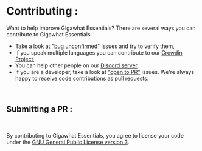 # Contributing :

Want to help improve Gigawhat Essentials? There are several ways you can contribute to Gigawhat Essentials.

   - Take a look at <a href="https://github.com/samyarsadat/Gigawhat-Essentials/labels/bug%20unconfirmed">"bug unconfirmed"</a> issues and try to verify them,
   - If you speak multiple languages you can contribute to our <a href="https://crowdin.com/project/gigawhat-essentials">Crowdin Project</a>,
   - You can help other people on our <a href="https://discord.gg/rMq7GujUZJ">Discord server</a>,
   - If you are a developer, take a look at <a href="https://github.com/samyarsadat/Gigawhat-Essentials/labels/open%20to%20PR">"open to PR"</a> issues. We're always happy to receive code contributions as pull requests.

<br>

## Submitting a PR :

<br>

By contributing to Gigawhat Essentials, you agree to license your code under the <a href="https://github.com/samyarsadat/Gigawhat-Essentials/blob/dev/LICENSE">GNU General Public License version 3</a>.
